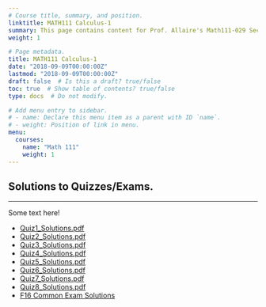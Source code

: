 ```yaml
---
# Course title, summary, and position.
linktitle: MATH111 Calculus-1
summary: This page contains content for Prof. Allaire's Math111-029 Section.
weight: 1

# Page metadata.
title: MATH111 Calculus-1
date: "2018-09-09T00:00:00Z"
lastmod: "2018-09-09T00:00:00Z"
draft: false  # Is this a draft? true/false
toc: true  # Show table of contents? true/false
type: docs  # Do not modify.

# Add menu entry to sidebar.
# - name: Declare this menu item as a parent with ID `name`.
# - weight: Position of link in menu.
menu:
  courses:
    name: "Math 111"
    weight: 1
---
```


## Solutions to Quizzes/Exams.

---

Some text here!


- [Quiz1_Solutions.pdf][1]
- [Quiz2_Solutions.pdf][2]
- [Quiz3_Solutions.pdf][3]
- [Quiz4_Solutions.pdf][4]
- [Quiz5_Solutions.pdf][5]
- [Quiz6_Solutions.pdf][6]
- [Quiz7_Solutions.pdf][7]
- [Quiz8_Solutions.pdf][8]
- [F16 Common Exam Solutions][9]



[1]:  files/math111_029_F19/quizzes/Quiz1_Solutions.pdf
[2]:  files/math111_029_F19/quizzes/Quiz2_Solutions.pdf
[3]:  files/math111_029_F19/quizzes/Quiz3_Solutions.pdf
[4]:  files/math111_029_F19/quizzes/Quiz4_Solutions.pdf
[5]:  files/math111_029_F19/quizzes/Quiz5_Solutions.pdf
[6]:  files/math111_029_F19/quizzes/Quiz6_Solutions.pdf
[7]:  files/math111_029_F19/quizzes/Quiz7_Solutions.pdf
[8]:  files/math111_029_F19/quizzes/Quiz8_Solutions.pdf
[9]:  files/math111_029_F19/exams/F16_common1_solutions.pdf
